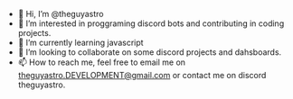 - 👋 Hi, I’m @theguyastro
- 👀 I’m interested in proggraming discord bots and contributing in coding projects.
- 🌱 I’m currently learning javascript
- 💞️ I’m looking to collaborate on some discord projects and dahsboards.
- 📫 How to reach me, feel free to email me on theguyastro.DEVELOPMENT@gmail.com or contact me on discord theguyastro.

<!---
theguyastro/theguyastro is a ✨ special ✨ repository because its `README.md` (this file) appears on your GitHub profile.
You can click the Preview link to take a look at your changes.
--->
